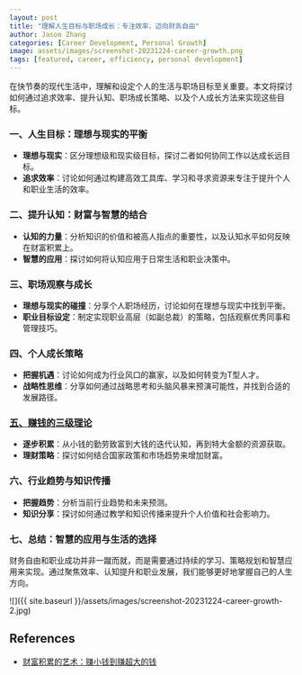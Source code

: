 ```yaml
---
layout: post
title: "理解人生目标与职场成长：专注效率，迈向财务自由"
author: Jason Zhang
categories: [Career Development, Personal Growth]
image: assets/images/screenshot-20231224-career-growth.png
tags: [featured, career, efficiency, personal development]
---
```


在快节奏的现代生活中，理解和设定个人的生活与职场目标至关重要。本文将探讨如何通过追求效率、提升认知、职场成长策略、以及个人成长方法来实现这些目标。

### 一、人生目标：理想与现实的平衡
- **理想与现实**：区分理想级和现实级目标，探讨二者如何协同工作以达成长远目标。
- **追求效率**：讨论如何通过构建高效工具库、学习和寻求资源来专注于提升个人和职业生活的效率。

### 二、提升认知：财富与智慧的结合
- **认知的力量**：分析知识的价值和被高人指点的重要性，以及认知水平如何反映在财富积累上。
- **智慧的应用**：探讨如何将认知应用于日常生活和职业决策中。

### 三、职场观察与成长
- **理想与现实的碰撞**：分享个人职场经历，讨论如何在理想与现实中找到平衡。
- **职业目标设定**：制定实现职业高层（如副总裁）的策略，包括观察优秀同事和管理技巧。

### 四、个人成长策略
- **把握机遇**：讨论如何成为行业风口的赢家，以及如何转变为T型人才。
- **战略性思维**：分享如何通过战略思考和头脑风暴来预演可能性，并找到合适的发展路径。

### [五、赚钱的三级理论][links-1]
- **逐步积累**：从小钱的勤劳致富到大钱的迭代认知，再到特大金额的资源获取。
- **理财策略**：探讨如何结合国家政策和市场趋势来增加财富。

### 六、行业趋势与知识传播
- **把握趋势**：分析当前行业趋势和未来预测。
- **知识分享**：探讨如何通过教学和知识传播来提升个人价值和社会影响力。

### 七、总结：智慧的应用与生活的选择
财务自由和职业成功并非一蹴而就，而是需要通过持续的学习、策略规划和智慧应用来实现。通过聚焦效率、认知提升和职业发展，我们能够更好地掌握自己的人生方向。

![]({{ site.baseurl }}/assets/images/screenshot-20231224-career-growth-2.jpg)

## References
- [财富积累的艺术：赚小钱到赚超大的钱][links-1]

[links-1]: https://junxinzhang.github.io/The-secret-to-making-money/